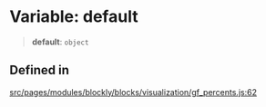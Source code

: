 # Variable: default

> **default**: `object`

## Defined in

[src/pages/modules/blockly/blocks/visualization/gf_percents.js:62](https://github.com/DhyeyMavani2003/r-blocks/blob/7e7320f10e8cdef37355f89e9ab53b89acb97f36/src/pages/modules/blockly/blocks/visualization/gf_percents.js#L62)
